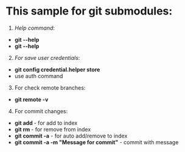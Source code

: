 # This sample for git submodules:

1) <i>Help command</i>:
- <b>git --help</b>
- <b>git --help <command></b>

2) <i>For save user credentials</i>:
- <b>git config credential.helper store</b>
- use auth command

3) For check remote branches:
- <b>git remote -v</b>

4) For commit changes:
- <b>git add <file></b> - for add to index
- <b>git rm <file></b> - for remove from index
- <b>git commit -a</b> - for auto add/remove to index
- <b>git commit -a -m "Message for commit"</b> - commit with message